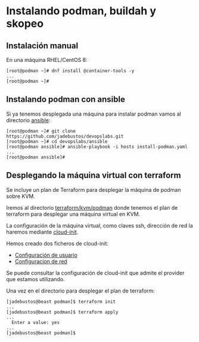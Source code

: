 # Instalando podman, buildah y skopeo

## Instalación manual

En una máquina RHEL/CentOS 8:

```console
[root@podman ~]# dnf install @container-tools -y
...
[root@podman ~]#
```

## Instalando podman con ansible

Si ya tenemos desplegada una máquina para instalar podman vamos al directorio [ansible](../ansible):

```console
[root@podman ~]# git clone https://github.com/jadebustos/devopslabs.git
[root@podman ~]# cd devopslabs/ansible
[root@podman ansible]# ansible-playbook -i hosts install-podman.yaml 
...
[root@podman ansible]#
```
## Desplegando la máquina virtual con terraform

Se incluye un plan de Terraform para desplegar la máquina de podman sobre KVM.

Iremos al directorio [terraform/kvm/podman](../terraform/kvm/podman) donde tenemos el plan de terraform para desplegar una máquina virtual en KVM.

La configuración de la máquina virtual, como claves ssh, dirección de red la haremos mediante [cloud-init](../doc-apoyo/cloud-init.md).

Hemos creado dos ficheros de cloud-init:

+ [Configuración de usuario](../terraform/kvm/podman/user_config.cfg)
+ [Configuracion de red](../terraform/kvm/podman/network_config.cfg)

Se puede consultar la configuración de cloud-init que admite el provider que estamos utilizando.

Una vez en el directorio para desplegar el plan de terraform:

```console
[jadebustos@beast podman]$ terraform init
...
[jadebustos@beast podman]$ terraform apply
...
  Enter a value: yes
...
[jadebustos@beast podman]$
```

